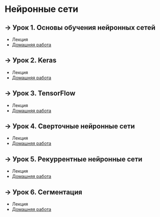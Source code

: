 # Нейронные сети

## &rarr; Урок 1. Основы обучения нейронных сетей
- Лекция
- [Домашняя работа](https://github.com/Progul/neural_networks/blob/master/HW/HW_1/DESNENKO_AV_HW_1.ipynb)

## &rarr; Урок 2. Keras
- Лекция
- [Домашняя работа](https://github.com/Progul/neural_networks/blob/master/HW/HW_2/DESNENKO_AV_HW_2.ipynb)

## &rarr; Урок 3. TensorFlow
- Лекция
- [Домашняя работа](https://github.com/Progul/neural_networks/blob/master/HW/HW_3/DESNENKO_AV_HW_3.ipynb)

## &rarr; Урок 4. Сверточные нейронные сети
- Лекция
- [Домашняя работа](https://github.com/Progul/neural_networks/blob/master/HW/HW_4/DESNENKO_AV_HW_4.ipynb)

## &rarr; Урок 5. Рекуррентные нейронные сети
- Лекция
- [Домашняя работа](https://github.com/Progul/neural_networks/blob/master/HW/HW_5/DESNENKO_AV_HW_5.ipynb)

## &rarr; Урок 6. Сегментация
- Лекция
- [Домашняя работа](https://github.com/Progul/neural_networks/blob/master/HW/HW_6/DESNENKO_AV_HW_6.ipynb)